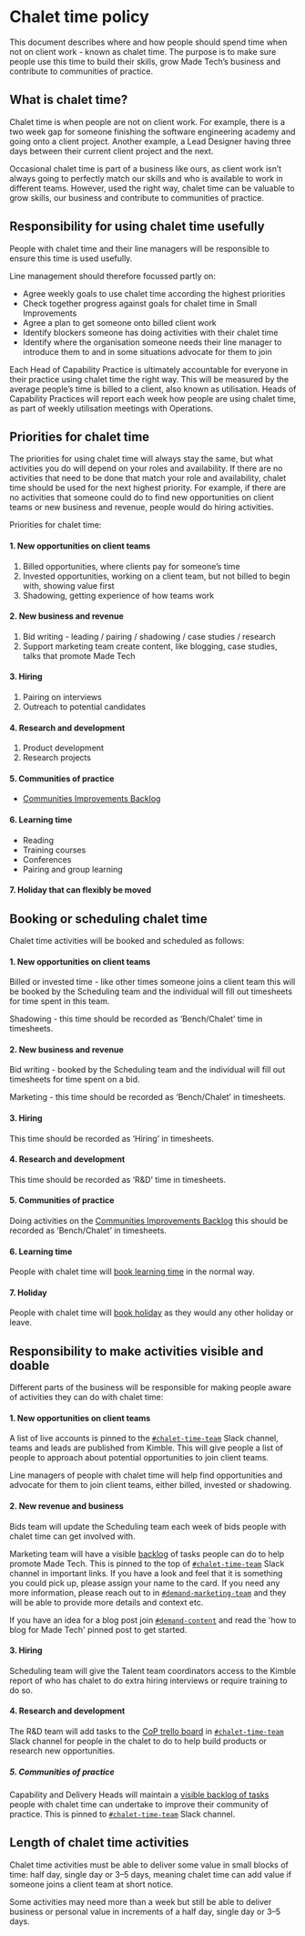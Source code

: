 # Chalet time policy

This document describes where and how people should spend time when not on client work -  known as chalet time. The purpose is to make sure people use this time to build their skills, grow Made Tech’s business and contribute to communities of practice.

## What is chalet time?

Chalet time is when people are not on client work.
For example, there is a two week gap for someone finishing the software engineering academy and going onto a client project. Another example, a Lead Designer having three days between their current client project and the next.

Occasional chalet time is part of a business like ours, as client work isn’t always going to perfectly match our skills and who is available to work in different teams.
However, used the right way, chalet time can be valuable to grow skills, our business and contribute to communities of practice.

## Responsibility for using chalet time usefully

People with chalet time and their line managers will be responsible to ensure this time is used usefully.

Line management should therefore focussed partly on:

- Agree weekly goals to use chalet time according the highest priorities
- Check together progress against goals for chalet time in Small Improvements
- Agree a plan to get someone onto billed client work
- Identify blockers someone has doing activities with their chalet time
- Identify where the organisation someone needs their line manager to introduce them to and in some situations advocate for them to join

Each Head of Capability Practice is ultimately accountable for everyone in their practice using chalet time the right way.  This will be measured by the average people’s time is billed to a client, also known as utilisation. Heads of Capability Practices will report each week how people are using chalet time, as part of weekly utilisation meetings with Operations.

## Priorities for chalet time

The priorities for using chalet time will always stay the same, but what activities you do will depend on your roles and availability.
If there are no activities that need to be done that match your role and availability, chalet time should be used for the next highest priority. For example, if there are no activities that someone could do to find new opportunities on client teams or new business and revenue, people would do hiring activities.

Priorities for chalet time:

#### 1. New opportunities on client teams

1. Billed opportunities, where clients pay for someone’s time
2. Invested opportunities, working on a client team, but not billed to begin with, showing value first
3. Shadowing, getting experience of how teams work

#### 2. New business and revenue

1. Bid writing - leading / pairing / shadowing / case studies / research
2. Support marketing team create content, like blogging, case studies, talks that promote Made Tech

#### 3. Hiring

1. Pairing on interviews
2. Outreach to potential candidates

#### 4. Research and development

1. Product development
2. Research projects

#### 5. Communities of practice

- [Communities Improvements Backlog][2]

#### 6. Learning time

- Reading
- Training courses
- Conferences
- Pairing and group learning

#### 7. Holiday that can flexibly be moved

## Booking or scheduling chalet time

Chalet time activities will be booked and scheduled as follows:

#### 1. New opportunities on client teams

Billed or invested time - like other times someone joins a client team this will be booked by the Scheduling team and the individual will fill out timesheets for time spent in this team.

Shadowing - this time should be recorded as ‘Bench/Chalet’ time in timesheets.

#### 2. New business and revenue

Bid writing - booked by the Scheduling team and the individual will fill out timesheets for time spent on a bid.

Marketing - this time should be recorded as ‘Bench/Chalet’ in timesheets.

#### 3. Hiring

This time should be recorded as ‘Hiring’ in timesheets.

#### 4. Research and development

This time should be recorded as ‘R&D’ time in timesheets.

#### 5. Communities of practice

Doing activities on the [Communities Improvements Backlog][2] this should be recorded as ‘Bench/Chalet’ in timesheets.

#### 6. Learning time

People with chalet time will [book learning time](https://github.com/madetech/handbook/blob/main/guides/learning/booking_learning_time.md) in the normal way.

#### 7. Holiday

People with chalet time will [book holiday](https://github.com/madetech/handbook/blob/main/benefits/flexible_holiday.md) as they would any other holiday or leave.

## Responsibility to make activities visible and doable

Different parts of the business will be responsible for making people aware of activities they can do with chalet time:

#### 1. New opportunities on client teams

A list of live accounts is pinned to the [`#chalet-time-team`][1] Slack channel, teams and leads are published from Kimble. This will give people a list of people to approach about potential opportunities to join client teams.

Line managers of people with chalet time will help find opportunities and advocate for them to join client teams, either billed, invested or shadowing.

#### 2. New revenue and business

Bids team will update the Scheduling team each week of bids people with chalet time can get involved with.

Marketing team will have a visible [backlog](https://trello.com/b/GpbyEM2N/chalet-marketing-projects) of tasks people can do to help promote Made Tech. This is pinned to the top of [`#chalet-time-team`][1] Slack channel in important links.
If you have a look and feel that it is something you could pick up, please assign your name to the card. If you need any more information, please reach out to in [`#demand-marketing-team`](https://madetechteam.slack.com/archives/C01MMH7DGUA) and they will be able to provide more details and context etc.

If you have an idea for a blog post join [`#demand-content`](https://madetechteam.slack.com/archives/CSGHC1WH0) and read the 'how to blog for Made Tech' pinned post to get started.

#### 3. Hiring

Scheduling team will give the Talent team coordinators access to the Kimble report of who has chalet to do extra hiring interviews or require training to do so.

#### 4. Research and development

The R&D team will add tasks to the [CoP trello board](https://trello.com/b/taj8yvLP/communities-improvements-backlog) in [`#chalet-time-team`][1] Slack channel for people in the chalet to do to help build products or research new opportunities.

##### 5. Communities of practice

Capability and Delivery Heads will maintain a [visible backlog of tasks][2] people with chalet time can undertake to improve their community of practice. This is pinned to [`#chalet-time-team`][1] Slack channel.

## Length of chalet time activities

Chalet time activities must be able to deliver some value in small blocks of time: half day, single day or 3–5 days, meaning chalet time can add value if someone joins a client team at short notice.

Some activities may need more than a week but still be able to deliver business or personal value in increments of a half day, single day or 3–5 days.

[1]: https://madetechteam.slack.com/archives/C03F23K2RL0 "Chalet time team Slack channel"
[2]: https://trello.com/b/taj8yvLP/capability-improvement-backlog "Capability improvements backlog in Trello"

